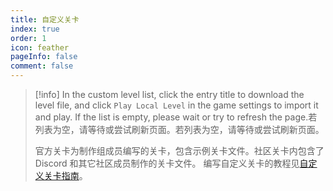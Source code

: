 ```yaml
---
title: 自定义关卡
index: true
order: 1
icon: feather
pageInfo: false
comment: false
---
```


> [!info]
> In the custom level list, click the entry title to download the level file, and click `Play Local Level` in the game settings to import it and play. If the list is empty, please wait or try to refresh the page.若列表为空，请等待或尝试刷新页面。若列表为空，请等待或尝试刷新页面。
>
> 官方关卡为制作组成员编写的关卡，包含示例关卡文件。社区关卡内包含了 Discord 和其它社区成员制作的关卡文件。
> 编写自定义关卡的教程见[自定义关卡指南](../guide/level/)。

<Catalog />
